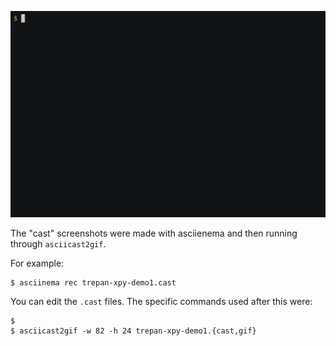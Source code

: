 ![demo](trepan-xpy-demo1.gif)

The "cast" screenshots were made with asciienema and then running through `asciicast2gif`.

For example:

```
$ asciinema rec trepan-xpy-demo1.cast
```

You can edit the `.cast` files. The specific commands used after this were:

```console
$
$ asciicast2gif -w 82 -h 24 trepan-xpy-demo1.{cast,gif}

```
